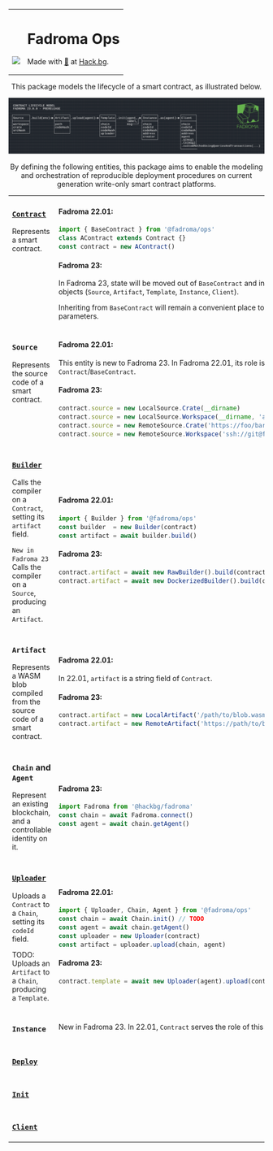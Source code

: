 <div align="center">
<table><tr><td valign="middle" style="vertical-align:bottom">

[<img src="https://github.com/hackbg/fadroma/raw/22.01/doc/logo.svg" width="300">](https://fadroma.tech)

</td><td valign="center">

# Fadroma Ops
Made with [💚](mailto:hello@hack.bg) at [Hack.bg](https://hack.bg).

</td></tr></table>

This package models the lifecycle of a smart contract,
as illustrated below.

![](./.pix/Figure_1.png)

By defining the following entities, this package aims to enable
the modeling and orchestration of reproducible deployment procedures
on current generation write-only smart contract platforms.

<table>
<tr><td width="50%" valign="top">

### [**`Contract`**](./Contract.ts)

Represents a smart contract.

</td><td width="50%">

#### Fadroma 22.01:
```typescript
import { BaseContract } from '@fadroma/ops'
class AContract extends Contract {}
const contract = new AContract()
```
#### Fadroma 23:
In Fadroma 23, state will be moved out of `BaseContract`
and into individual, smaller domain objects
(`Source`, `Artifact`, `Template`, `Instance`, `Client`).

Inheriting from `BaseContract` will remain a convenient place
to define baseline contract parameters.

</td></tr>


<tr><td width="50%" valign="top">

### **`Source`**

Represents the source code of a smart contract.

</td><td width="50%">

#### Fadroma 22.01:
This entity is new to Fadroma 23.
In Fadroma 22.01, its role is served by `Contract`/`BaseContract`.
#### Fadroma 23:
```typescript
contract.source = new LocalSource.Crate(__dirname)
contract.source = new LocalSource.Workspace(__dirname, 'a-contract')
contract.source = new RemoteSource.Crate('https://foo/bar.git')
contract.source = new RemoteSource.Workspace('ssh://git@foo/bar.git', 'a-contract')
```

</td></tr>


<tr><td width="50%" valign="top">

### [**`Builder`**](./Build.ts)

Calls the compiler on a `Contract`,
setting its `artifact` field.

`New in Fadroma 23` Calls the compiler on a `Source`,
producing an `Artifact`.

</td><td width="50%">

#### Fadroma 22.01:
```typescript
import { Builder } from '@fadroma/ops'
const builder  = new Builder(contract)
const artifact = await builder.build()
```
#### Fadroma 23:
```typescript
contract.artifact = await new RawBuilder().build(contract.source)
contract.artifact = await new DockerizedBuilder().build(contract.source)
```

</td></tr>


<tr><td width="50%" valign="top">

### **`Artifact`**

Represents a WASM blob compiled from
the source code of a smart contract.

</td><td width="50%">

#### Fadroma 22.01:
In 22.01, `artifact` is a string field of `Contract`.
#### Fadroma 23:
```typescript
contract.artifact = new LocalArtifact('/path/to/blob.wasm', checksum)
contract.artifact = new RemoteArtifact('https://path/to/blob.wasm', checksum)
```

</td></tr>

<tr><td width="50%" valign="top">

### **`Chain`** and **`Agent`**

Represent an existing blockchain,
and a controllable identity on it.

</td><td width="50%">

#### Fadroma 23:
```typescript
import Fadroma from '@hackbg/fadroma'
const chain = await Fadroma.connect()
const agent = await chain.getAgent()
```

</td></tr>


<tr><td width="50%" valign="top">

### [**`Uploader`**](./Upload.ts)

Uploads a `Contract` to a `Chain`,
setting its `codeId` field.

TODO: Uploads an `Artifact` to a `Chain`,
producing a `Template`.

</td><td width="50%">

#### Fadroma 22.01:
```typescript
import { Uploader, Chain, Agent } from '@fadroma/ops'
const chain = await Chain.init() // TODO
const agent = await chain.getAgent()
const uploader = new Uploader(contract)
const artifact = uploader.upload(chain, agent)
```
#### Fadroma 23:
```typescript
contract.template = await new Uploader(agent).upload(contract.artifact)
```

</td></tr>


<tr><td width="50%" valign="top">

### **`Instance`**

</td><td width="50%">

New in Fadroma 23. In 22.01, `Contract` serves the role of this class.

</td></tr>


<tr><td width="50%" valign="top">

### [**`Deploy`**](./Deploy.ts)

</td><td width="50%">

</td></tr>


<tr><td width="50%" valign="top">

### [**`Init`**](./Init.ts)

</td><td width="50%">

</td></tr>


<tr><td width="50%" valign="top">

### [**`Client`**](./Client.ts)

</td><td width="50%">

</td></tr>

</table>

</div>
